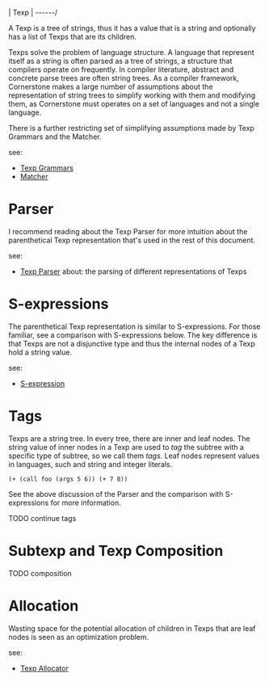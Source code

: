 | Texp |
\------/

A Texp is a tree of strings, thus it has a value that is a string and optionally
has a list of Texps that are its children.

Texps solve the problem of language structure.  A language that represent itself
as a string is often parsed as a tree of strings, a structure that compilers
operate on frequently.  In compiler literature, abstract and concrete parse
trees are often string trees.  As a compiler framework, Cornerstone makes a
large number of assumptions about the representation of string trees to simplify
working with them and modifying them, as Cornerstone must operates on a set of
languages and not a single language.

There is a further restricting set of simplifying assumptions made by Texp
Grammars and the Matcher.

see:
- [Texp Grammars](texp-grammar.md)
- [Matcher](matcher.md)

# Parser

I recommend reading about the Texp Parser for more intuition about the
parenthetical Texp representation that's used in the rest of this document.

see:
- [Texp Parser](parser.md)
  about: the parsing of different representations of Texps

# S-expressions

The parenthetical Texp representation is similar to S-expressions.  For those
familiar, see a comparison with S-expressions below.  The key difference is that
Texps are not a disjunctive type and thus the internal nodes of a Texp hold a
string value.

see:
- [S-expression](sexp.md)

# Tags

Texps are a string tree.  In every tree, there are inner and leaf nodes.  The
string value of inner nodes in a Texp are used to _tag_ the subtree with a
specific type of subtree, so we call them _tags_.  Leaf nodes represent values
in languages, such and string and integer literals.

```
(+ (call foo (args 5 6)) (+ 7 8))
```

See the above discussion of the Parser and the comparison with S-expressions for
more information.

TODO continue tags

# Subtexp and Texp Composition

TODO composition

# Allocation

Wasting space for the potential allocation of children in Texps that are
leaf nodes is seen as an optimization problem.

see:
- [Texp Allocator](allocator.md)
